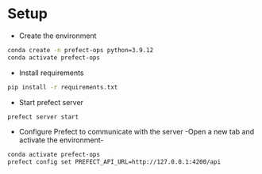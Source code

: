 # Setup

* Create the environment

```bash
conda create -n prefect-ops python=3.9.12
conda activate prefect-ops
```

* Install requirements

```bash
pip install -r requirements.txt
```

* Start prefect server

```bash
prefect server start
```

* Configure Prefect to communicate with the server -Open a new tab and activate the environment-

```bash
conda activate prefect-ops
prefect config set PREFECT_API_URL=http://127.0.0.1:4200/api
```
